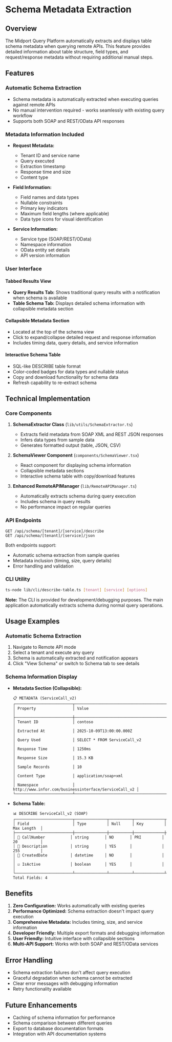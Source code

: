 # Schema Metadata Extraction

## Overview

The Midport Query Platform automatically extracts and displays table schema metadata when querying remote APIs. This feature provides detailed information about table structure, field types, and request/response metadata without requiring additional manual steps.

## Features

### Automatic Schema Extraction
- Schema metadata is automatically extracted when executing queries against remote APIs
- No manual intervention required - works seamlessly with existing query workflow
- Supports both SOAP and REST/OData API responses

### Metadata Information Included
- **Request Metadata:**
  - Tenant ID and service name
  - Query executed
  - Extraction timestamp
  - Response time and size
  - Content type

- **Field Information:**
  - Field names and data types
  - Nullable constraints
  - Primary key indicators
  - Maximum field lengths (where applicable)
  - Data type icons for visual identification

- **Service Information:**
  - Service type (SOAP/REST/OData)
  - Namespace information
  - OData entity set details
  - API version information

### User Interface

#### Tabbed Results View
- **Query Results Tab:** Shows traditional query results with a notification when schema is available
- **Table Schema Tab:** Displays detailed schema information with collapsible metadata section

#### Collapsible Metadata Section
- Located at the top of the schema view
- Click to expand/collapse detailed request and response information
- Includes timing data, query details, and service information

#### Interactive Schema Table
- SQL-like DESCRIBE table format
- Color-coded badges for data types and nullable status
- Copy and download functionality for schema data
- Refresh capability to re-extract schema

## Technical Implementation

### Core Components

1. **SchemaExtractor Class** (`lib/utils/SchemaExtractor.ts`)
   - Extracts field metadata from SOAP XML and REST JSON responses
   - Infers data types from sample data
   - Generates formatted output (table, JSON, CSV)

2. **SchemaViewer Component** (`components/SchemaViewer.tsx`)
   - React component for displaying schema information
   - Collapsible metadata sections
   - Interactive schema table with copy/download features

3. **Enhanced RemoteAPIManager** (`lib/RemoteAPIManager.ts`)
   - Automatically extracts schema during query execution
   - Includes schema in query results
   - No performance impact on regular queries

### API Endpoints

```
GET /api/schema/[tenant]/[service]/describe
GET /api/schema/[tenant]/[service]/json
```

Both endpoints support:
- Automatic schema extraction from sample queries
- Metadata inclusion (timing, size, query details)
- Error handling and validation

### CLI Utility

```bash
ts-node lib/cli/describe-table.ts [tenant] [service] [options]
```

**Note:** The CLI is provided for development/debugging purposes. The main application automatically extracts schema during normal query operations.

## Usage Examples

### Automatic Schema Extraction
1. Navigate to Remote API mode
2. Select a tenant and execute any query
3. Schema is automatically extracted and notification appears
4. Click "View Schema" or switch to Schema tab to see details

### Schema Information Display
- **Metadata Section (Collapsible):**
  ```
  📋 METADATA (ServiceCall_v2)
  ┌─────────────────────────┬─────────────────────────────────────────────────────┐
  │ Property                │ Value                                                   │
  ├─────────────────────────┼─────────────────────────────────────────────────────┤
  │ Tenant ID               │ contoso                                                 │
  │ Extracted At            │ 2025-10-09T13:00:00.000Z                              │
  │ Query Used              │ SELECT * FROM ServiceCall_v2                          │
  │ Response Time           │ 1250ms                                                 │
  │ Response Size           │ 15.3 KB                                                │
  │ Sample Records          │ 10                                                     │
  │ Content Type            │ application/soap+xml                                   │
  │ Namespace               │ http://www.infor.com/businessinterface/ServiceCall_v2 │
  └─────────────────────────┴─────────────────────────────────────────────────────┘
  ```

- **Schema Table:**
  ```
  📊 DESCRIBE ServiceCall_v2 (SOAP)
  ┌─────────────────────────┬──────────────┬──────────┬─────────────┬─────────────┐
  │ Field                   │ Type         │ Null     │ Key         │ Max Length  │
  ├─────────────────────────┼──────────────┼──────────┼─────────────┼─────────────┤
  │ 📝 CallNumber           │ string       │ NO       │ PRI         │ 20          │
  │ 📝 Description          │ string       │ YES      │             │ 255         │
  │ 📅 CreatedDate          │ datetime     │ NO       │             │             │
  │ ☑️ IsActive             │ boolean      │ YES      │             │             │
  └─────────────────────────┴──────────────┴──────────┴─────────────┴─────────────┘
  Total Fields: 4
  ```

## Benefits

1. **Zero Configuration:** Works automatically with existing queries
2. **Performance Optimized:** Schema extraction doesn't impact query execution
3. **Comprehensive Metadata:** Includes timing, size, and service information
4. **Developer Friendly:** Multiple export formats and debugging information
5. **User Friendly:** Intuitive interface with collapsible sections
6. **Multi-API Support:** Works with both SOAP and REST/OData services

## Error Handling

- Schema extraction failures don't affect query execution
- Graceful degradation when schema cannot be extracted
- Clear error messages with debugging information
- Retry functionality available

## Future Enhancements

- Caching of schema information for performance
- Schema comparison between different queries
- Export to database documentation formats
- Integration with API documentation systems
